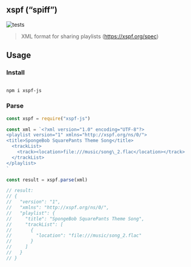 ## xspf (“spiff”)

![tests](https://github.com/hawyar/node-lib-starter/actions/workflows/test.yml/badge.svg)

> XML format for sharing playlists (https://xspf.org/spec)

## Usage

### Install

```bash

npm i xspf-js
```

### Parse

```js
const xspf = require("xspf-js")

const xml = `<?xml version="1.0" encoding="UTF-8"?>
<playlist version="1" xmlns="http://xspf.org/ns/0/">
<title>SpongeBob SquarePants Theme Song</title>
  <trackList>
    <track><location>file:///music/song\_2.flac</location></track>
  </trackList>
</playlist>
`

const result = xspf.parse(xml)

// result:
// {
//   "version": "1",
//   "xmlns": "http://xspf.org/ns/0/",
//   "playlist": {
//     "title": "SpongeBob SquarePants Theme Song",
//     "trackList": [
//       {
//         "location": "file:///music/song_2.flac"
//       }
//     ]
//   }
// }
```
